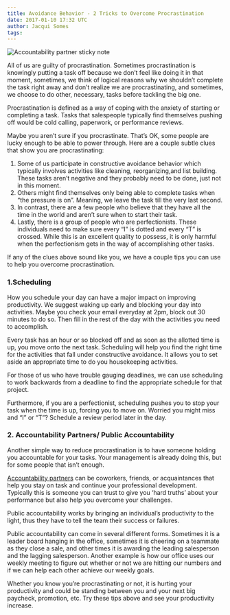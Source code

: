 ```yaml
---
title: Avoidance Behavior - 2 Tricks to Overcome Procrastination
date: 2017-01-10 17:32 UTC
author: Jacqui Somes
tags:
---
```

![Accountability partner sticky note](/images/blog/banner__accountability-partners.png)

All of us are guilty of procrastination. Sometimes procrastination is knowingly putting a task off because we don’t feel like doing it in that moment, sometimes, we think of logical reasons why we shouldn’t complete the task right away and don’t realize we are procrastinating, and sometimes, we choose to do other, necessary, tasks before tackling the big one.  

Procrastination is defined as a way of coping with the anxiety of starting or completing a task. Tasks that salespeople typically find themselves pushing off would be cold calling, paperwork, or performance reviews. 

Maybe you aren’t sure if you procrastinate. That’s OK, some people are lucky enough to be able to power through. Here are a couple subtle clues that show you are procrastinating:

1. Some of us participate in constructive avoidance behavior which typically involves activities like cleaning, reorganizing,and list building. These tasks aren’t negative and they probably need to be done, just not in this moment.
2. Others might find themselves only being able to complete tasks when “the pressure is on”. Meaning, we leave the task till the very last second.
3. In contrast, there are a few people who believe that they have all the time in the world and aren’t sure when to start their task.
4. Lastly, there is a group of people who are perfectionists. These individuals need to make sure every “I” is dotted and every “T” is crossed. While this is an excellent quality to possess, it is only harmful when the perfectionism gets in the way of accomplishing other tasks.

If any of the clues above sound like you, we have a couple tips you can use to help you overcome procrastination. 

### 1.Scheduling 

How you schedule your day can have a major impact on improving productivity. We suggest waking up early and blocking your day into activities. Maybe you check your email everyday at 2pm, block out 30 minutes to do so. Then fill in the rest of the day with the activities you need to accomplish. 

Every task has an hour or so blocked off and as soon as the allotted time is up, you move onto the next task. Scheduling will help you find the right time for the activities that fall under constructive avoidance. It allows you to set aside an appropriate time to do you housekeeping activities. 

For those of us who have trouble gauging deadlines, we can use scheduling to work backwards from a deadline to find the appropriate schedule for that project. 

Furthermore, if you are a perfectionist, scheduling pushes you to stop your task when the time is up, forcing you to move on. Worried you might miss and “I” or “T”? Schedule a review period later in the day.

### 2. Accountability Partners/ Public Accountability 

Another simple way to reduce procrastination is to have someone holding you accountable for your tasks. Your management is already doing this, but for some people that isn’t enough. 

[Accountability partners](/blog/q-a-with-ken-seawell-accountability-partners/) can be coworkers, friends, or acquaintances that help you stay on task and continue your professional development. Typically this is someone you can trust to give you ‘hard truths’ about your performance but also help you overcome your challenges. 

Public accountability works by bringing an individual’s productivity to the light, thus they have to tell the team their success or failures. 

Public accountability can come in several different forms. Sometimes it is a leader board hanging in the office, sometimes it is cheering on a teammate as they close a sale, and other times it is awarding the leading salesperson and the lagging salesperson. Another example is how our office uses our weekly meeting to figure out whether or not we are hitting our numbers and if we can help each other achieve our weekly goals.    


Whether you know you’re procrastinating or not, it is hurting your productivity and could be standing between you and your next big paycheck, promotion, etc. Try these tips above and see your productivity increase. 


